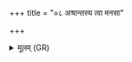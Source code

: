 +++
title = "०८ अश्रान्तस्य त्वा मनसा"

+++
<details><summary>मूलम् (GR)</summary>

+++(PSK 20.38.7)+++अश्रान्तस्य त्वा मनसा  
युनज्मि प्रथमस्य च ।  
उत्कूलम् उद्वहो भव्- +++(bhava)+++  
-ओदुह्य प्रति धावतात् ॥
</details>